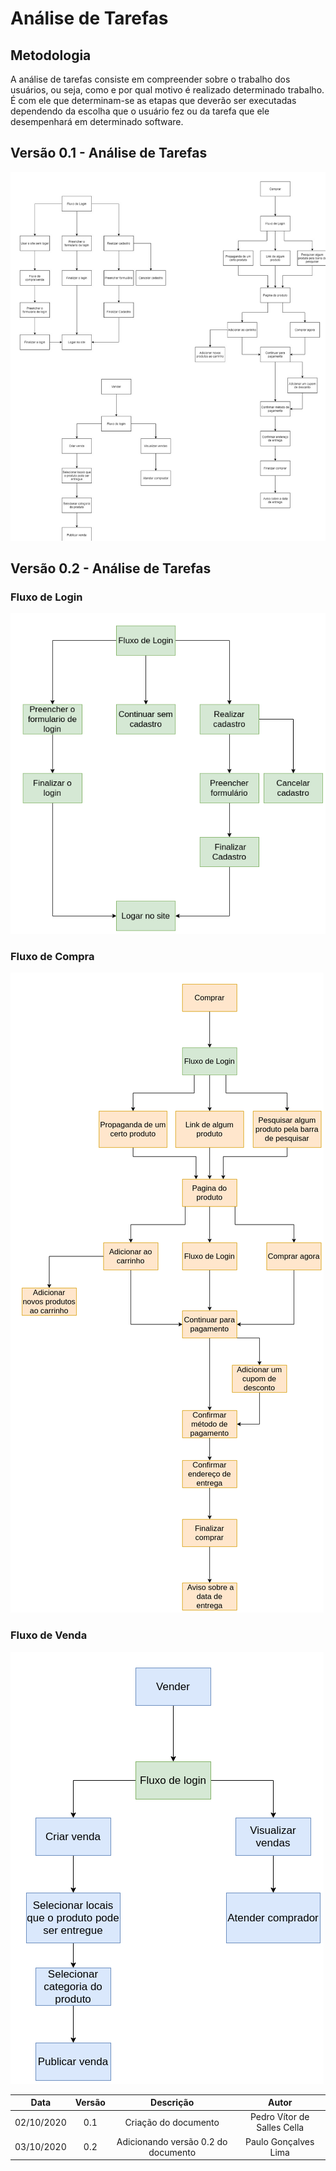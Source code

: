 # Análise de Tarefas
## Metodologia
A análise de tarefas consiste em compreender sobre o trabalho dos usuários, ou seja, como e por qual motivo é realizado determinado trabalho. É com ele que determinam-se as etapas que deverão ser executadas dependendo da escolha que o usuário fez ou da tarefa que ele desempenhará em determinado software.

## Versão 0.1 - Análise de Tarefas

![Versão 0.1](./images/v1AT.jpeg ':size=50%')

## Versão 0.2 - Análise de Tarefas

### Fluxo de Login

![Fluxo de Login](./images/v0.2AT/LoginPath.png ':size=50%')

### Fluxo de Compra

![Fluxo de compra](images/v0.2AT/BuyPath.png ':size=50%')

### Fluxo de Venda

![Fluxo de venda](images/v0.2AT/SellPath.png ':size=50%')


|Data|Versão|Descrição|Autor|
|:-:|:-:|:-:|:-:|
|02/10/2020|0.1|Criação do documento| Pedro Vítor de Salles Cella|
|03/10/2020|0.2|Adicionando versão 0.2 do documento| Paulo Gonçalves Lima|